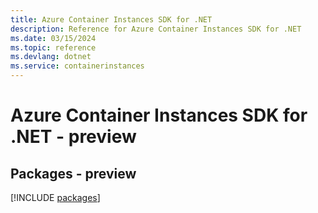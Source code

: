 ```yaml
---
title: Azure Container Instances SDK for .NET
description: Reference for Azure Container Instances SDK for .NET
ms.date: 03/15/2024
ms.topic: reference
ms.devlang: dotnet
ms.service: containerinstances
---
```

# Azure Container Instances SDK for .NET - preview
## Packages - preview
[!INCLUDE [packages](container-instances-index.md)]
